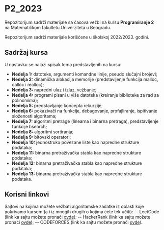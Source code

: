 # P2_2023
Repozitorijum sadrži materijale sa časova vežbi na kursu **Programiranje 2** na Matematičkom fakultetu Univerziteta u Beogradu.

Repozitorijum sadrži materijale korišćene u školskoj 2022/2023. godini.

## Sadržaj kursa
U nastavku se nalazi spisak tema predstavljenih na kursu:
- **Nedelja 1:** datoteke, argumenti komandne linije, pseudo slučajni brojevi;
- **Nedelja 2:** dinamička alokacija memorije (predstavljenje funkcija malloc, calloc i realloc);
- **Nedelja 3:** napredni ulaz i izlaz, vežbanje;
- **Nedelja 4:** programi pisani u više datoteka (kreiranje biblioteke za rad sa polinomima);
- **Nedelja 5:** predstavljanje koncepta rekurzije;
- **Nedelja 6:** pokazivači na funkcije, debagovanje, profajliranje, ispitivanje složenosti algoritama;
- **Nedelja 7:** algoritmi pretrage (linearna i binarna pretraga), predstavljenje funkcije bsearch; 
- **Nedelja 8:** algoritmi sortiranja;
- **Nedelja 9:** bitovski operatori;
- **Nedelja 10:** jednostruko povezane liste kao napredne strukture podataka;
- **Nedelja 11:** binarna pretraživačka stabla kao napredne strukture podataka;
- **Nedelja 12:** binarna pretraživačka stabla kao napredne strukture podataka;
- **Nedelja 13:** binarna pretraživačka stabla kao napredne strukture podataka.

## Korisni linkovi

Sajtovi na kojima možete vežbati algoritamske zadatke iz oblasti koje pokrivamo kursom (a i iz mnogih drugih o kojima ćete tek učiti):
-- LeetCode (link ka sajtu možete pronaći [ovde](https://leetcode.com/));
-- HackerRank (link ka sajtu možete pronaći [ovde](https://www.hackerrank.com/));
-- CODEFORCES (link ka sajtu možete pronaći [ovde](https://codeforces.com/)).
